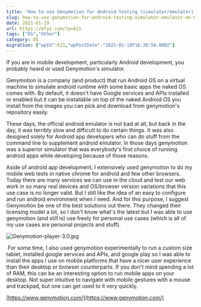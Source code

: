 ```yaml
---
title: "How to use Genymotion for Android testing (simulator/emulator) on macOS or Windows"
slug: how-to-use-genymotion-for-android-testing-simulator-emulator-on-macos-or-windows
date: 2021-01-19
url: https://mfyz.com/?p=621
tags: ["OS","Other"]
category: OS
migration: {"wpId":621,"wpPostDate":"2021-01-19T16:20:58.000Z"}
---
```


If you are in mobile development, particularly Android development, you probably heard or used Genymotion's simulator.

Genymotion is a company (and product) that run Android OS on a virtual machine to simulate android runtime with some basic apps the naked OS comes with. By default, it doesn't have Google services and APIs installed or enabled but it can be installable on top of the naked Android OS you install from the images you can pick and download from genymotion's repository easily.

These days, the official android emulator is not bad at all, but back in the day, it was terribly slow and difficult to do certain things. It was also designed solely for Android app developers who can do stuff from the command line to supplement android emulator. In those days genymotion was a superior simulator that was everybody's first choice of running android apps while developing because of those reasons.

Aside of android app development, I extensively used genymotion to do my mobile web tests in native chrome for android and few other browsers. Today there are many services we can use in the cloud and test our web work in so many real devices and OS/browser version variations that this use case is no longer valid. But I still like the idea of an easy to configure and run android environment when I need. And for this purpose, I suggest Genymotion be one of the best solutions out there. They changed their licensing model a lot, so I don't know what's the latest but I was able to use genymotion (and still is) use freely for personal use cases (which is all of my use cases are personal projects and stuff).

![Genymotion-player-3.0.jpg](/images/archive/en/2021/01/image-1.png)

 For some time, I also used genymotion experimentally to run a custom size tablet, installed google services and APIs, and google play so I was able to install the apps I use on mobile platforms that have a nicer user experience than their desktop or browser counterparts. If you don't mind spending a lot of RAM, this can be an interesting option to run mobile apps on your desktop. Not super intuitive to navigate with mobile gestures with a mouse and trackpad, but one can get used to it very quickly.

[https://www.genymotion.com/](https://www.genymotion.com/)